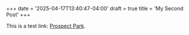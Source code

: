 +++
date = '2025-04-17T13:40:47-04:00'
draft = true
title = 'My Second Post'
+++

This is a test link: [Prospect Park](https://www.prospectpark.org/).